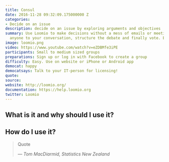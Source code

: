 ```yaml
---
title: Consul
date: 2016-11-28 09:32:09.175000000 Z
categories:
- Decide on an issue
description: decide on an issue by exploring arguments and objectives
summary: Use Loomio to make decisions without a mess of emails or meetings. Invite
  anyone to your conversation, structure the debate and finally vote. Easy right?
image: loomio.png
video: https://www.youtube.com/watch?v=eZDBMfe3iPE
participants: Small to medium sized groups
preparations: Sign up or log in with Facebook to create a group
difficulty: Easy. Use on website or iPhone or Android app
democat: happy
democatsays: Talk to your IT-person for licensing!
quote:
source:
website: http://loomio.org/
documentation: https://help.loomio.org
twitter: Loomio
---
```


## What is it and why should I use it?


## How do I use it?


> Quote
>
> <cite>&mdash; Tom MacDiarmid, Statistics New Zealand</cite>
